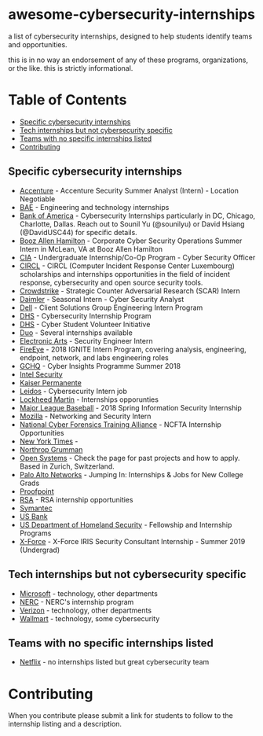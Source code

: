 # awesome-cybersecurity-internships
a list of cybersecurity internships, designed to help students identify teams and opportunities. 

this is in no way an endorsement of any of these programs, organizations, or the like. this is strictly informational. 

# Table of Contents
  * [Specific cybersecurity internships](#specific-cybersecurity-internships)
  * [Tech internships but not cybersecurity specific](#tech-internships-but-not-cybersecurity-specific)
  * [Teams with no specific internships listed](#teams-with-no-specific-internships-listed)
* [Contributing](#contributing)

## Specific cybersecurity internships

* [Accenture](https://www.accenture.com/us-en/careers/find-your-fit-students-graduates-undergraduate-summer-internships) - Accenture Security Summer Analyst (Intern) - Location Negotiable
* [BAE](https://jobs.baesystems.com/global/en/search-results?keywords=intern%20security) - Engineering and technology internships
* [Bank of America](https://campus.bankofamerica.com/careers/Global-Technology-Summer-Analyst-Program-US.html) - Cybersecurity Internships particularly in DC, Chicago, Charlotte, Dallas. Reach out to Sounil Yu (@sounilyu) or David Hsiang (@DavidUSC44) for specific details.
* [Booz Allen Hamilton](https://careers.boozallen.com/en-US/search?keywords=intern%20security&location=) - Corporate Cyber Security Operations Summer Intern in McLean, VA at Booz Allen Hamilton
* [CIA](https://www.cia.gov/careers/student-opportunities/undergrad-info-assurance.html) - Undergraduate Internship/Co-Op Program - Cyber Security Officer
* [CIRCL](https://www.circl.lu/projects/internships/) - CIRCL (Computer Incident Response Center Luxembourg) scholarships and internships opportunities in the field of incident response, cybersecurity and open source security tools.
* [Crowdstrike](https://www.crowdstrike.com/careers/?p=job%2Fovmo6fw5) - Strategic Counter Adversarial Research (SCAR) Intern
* [Daimler](https://www.google.com/search?q=cybersecurity+internship&oq=cybersecurity+internship&aqs=chrome..69i57j69i60l2.3626j0j7&sourceid=chrome&ie=UTF-8&ibp=htl;jobs&sa=X&ved=2ahUKEwih2snSjOHgAhXhRd8KHey9C6AQp4wCMAB6BAgAEBE#htidocid=7gSL3nEd0fhMyeqhAAAAAA%3D%3D) - Seasonal Intern - Cyber Security Analyst
* [Dell](https://jobs.dell.com/category/internship-jobs/375/24213/1) - Client Solutions Group Engineering Intern Program
* [DHS](https://www.dhs.gov/homeland-security-careers/cybersecurity-internship-program-0) - Cybersecurity Internship Program
* [DHS](https://www.dhs.gov/homeland-security-careers/cyber-student-volunteer-initiative) - Cyber Student Volunteer Initiative
* [Duo](https://duo.com/about/careers) - Several internships available
* [Electronic Arts](https://www.ea.com/careers/students) - Security Engineer Intern
* [FireEye](https://universityrelations.fireeye.com/) - 2018 IGNITE Intern Program, covering analysis, engineering, endpoint, network, and labs engineering roles
* [GCHQ](https://www.gchq-careers.co.uk/early-careers/students.html) - Cyber Insights Programme Summer 2018
* [Intel Security](https://jobs.intel.com/page/show/internships)
* [Kaiser Permanente](https://www.kaiserpermanentejobs.org/university/#university-talent-network) 
* [Leidos](https://lensa.com/cybersecurity-intern-jobs/orlando/jd/542914b3c3b5bdb65656cecac3909c42) - Cybersecurity Intern job
* [Lockheed Martin](https://sjobs.brassring.com/TGnewUI/Search/Home/Home?partnerid=25037&siteid=5014#keyWordSearch=cybersecurity) - Internships opporunties 
* [Major League Baseball](https://www.google.com/search?q=mlb+cybersecurity+internship+2019&oq=mlb+cybersecurity+internship+2019&aqs=chrome..69i57.4056j0j4&sourceid=chrome&ie=UTF-8&ibp=htl;jobs&sa=X&ved=2ahUKEwjtiabhkOHgAhVHMt8KHV36AC4Qp4wCMAF6BAgGEBI#htidocid=TCL6uZbFFBAae4IPAAAAAA%3D%3D) - 2018 Spring Information Security Internship
* [Mozilla](https://careers.mozilla.org/university/) - Networking and Security Intern
* [National Cyber Forensics Training Alliance](https://www.ncfta.net/hiring/internship-opportunities/) - NCFTA Internship Opportunities
* [New York Times](https://www.nytco.com/careers/2019-business-summer-internships/) -
* [Northrop Grumman](http://www.northropgrumman.com/Careers/Students-Entry-Level/Pages/Internships.aspx) 
* [Open Systems](https://www.open.ch/en/career/internships.php) - Check the page for past projects and how to apply. Based in Zurich, Switzerland. 
* [Palo Alto Networks](https://jobs.jobvite.com/paloaltonetworks/p/interns) - Jumping In: Internships & Jobs for New College Grads
* [Proofpoint](https://www.proofpoint.com/us/careers-intern-job-search)
* [RSA](https://www.thersa.org/about-us/internships) - RSA internship opportunities
* [Symantec](https://symantec.wd1.myworkdayjobs.com/university/0/refreshFacet/318c8bb6f553100021d223d9780d30be)
* [US Bank](https://www.usbank.com/careers/internships/index.html)
* [US Department of Homeland Security](https://www.cybercareers.gov/students-universities/find-a-job/#fellowship) - Fellowship and Internship Programs
* [X-Force](https://www.linkedin.com/jobs/view/x-force-iris-security-consultant-internship-summer-2019-undergrad-at-ibm-1104406021) - X-Force IRIS Security Consultant Internship - Summer 2019 (Undergrad)


## Tech internships but not cybersecurity specific

* [Microsoft](https://careers.microsoft.com/us/en/students-and-graduates) - technology, other departments
* [NERC](https://www.nerc.com/AboutNERC/careers/Pages/Internships.aspx) - NERC's internship program
* [Verizon](https://www.verizon.com/about/careers/college-students) - technology, other departments
* [Wallmart](https://careers.walmart.com/results?q=summer%20intern&page=1&sort=rank&expand=brand,department,type,rate&jobCareerArea=all) - technology, some cybersecurity

## Teams with no specific internships listed

* [Netflix](https://jobs.netflix.com/teams/security) - no internships listed but great cybersecurity team

# Contributing

When you contribute please submit a link for students to follow to the internship listing and a description.
